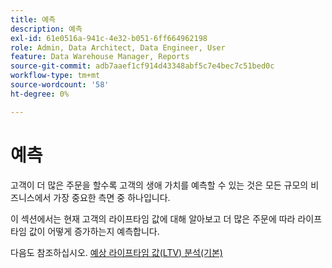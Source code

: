 ```yaml
---
title: 예측
description: 예측
exl-id: 61e0516a-941c-4e32-b051-6ff664962198
role: Admin, Data Architect, Data Engineer, User
feature: Data Warehouse Manager, Reports
source-git-commit: adb7aaef1cf914d43348abf5c7e4bec7c51bed0c
workflow-type: tm+mt
source-wordcount: '58'
ht-degree: 0%

---
```


# 예측

고객이 더 많은 주문을 할수록 고객의 생애 가치를 예측할 수 있는 것은 모든 규모의 비즈니스에서 가장 중요한 측면 중 하나입니다.

이 섹션에서는 현재 고객의 라이프타임 값에 대해 알아보고 더 많은 주문에 따라 라이프타임 값이 어떻게 증가하는지 예측합니다.

다음도 참조하십시오. [예상 라이프타임 값(LTV) 분석(기본)](../../data-analyst/analysis/ess-expected-ltv.md)
